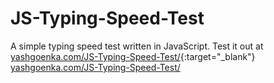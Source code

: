 # JS-Typing-Speed-Test
A simple typing speed test written in JavaScript.
Test it out at [yashgoenka.com/JS-Typing-Speed-Test/](http://yashgoenka.com/JS-Typing-Speed-Test/){:target="_blank"}
<a href="(http://yashgoenka.com/JS-Typing-Speed-Test/" target="_blank">yashgoenka.com/JS-Typing-Speed-Test/</a>

